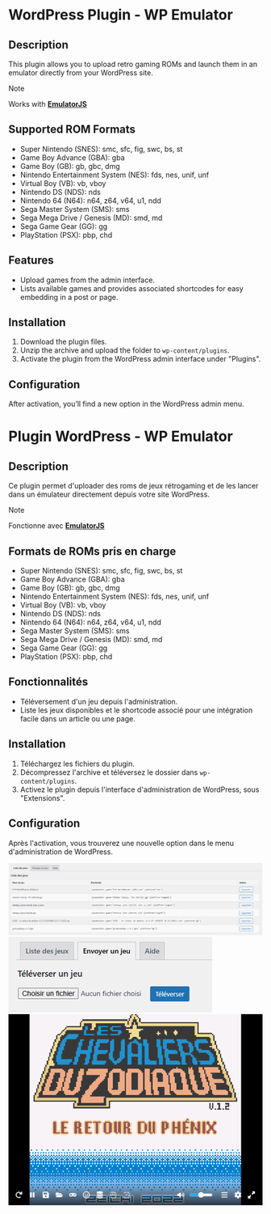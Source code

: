 # WordPress Plugin - WP Emulator

## Description
This plugin allows you to upload retro gaming ROMs and launch them in an emulator directly from your WordPress site.

> [!NOTE]
> Works with [**EmulatorJS**](https://github.com/EmulatorJS/EmulatorJS)

## Supported ROM Formats

- Super Nintendo (SNES): smc, sfc, fig, swc, bs, st
- Game Boy Advance (GBA): gba
- Game Boy (GB): gb, gbc, dmg
- Nintendo Entertainment System (NES): fds, nes, unif, unf
- Virtual Boy (VB): vb, vboy
- Nintendo DS (NDS): nds
- Nintendo 64 (N64): n64, z64, v64, u1, ndd
- Sega Master System (SMS): sms
- Sega Mega Drive / Genesis (MD): smd, md
- Sega Game Gear (GG): gg
- PlayStation (PSX): pbp, chd

## Features
  - Upload games from the admin interface.
  - Lists available games and provides associated shortcodes for easy embedding in a post or page.

## Installation

1. Download the plugin files.
2. Unzip the archive and upload the folder to `wp-content/plugins`.
3. Activate the plugin from the WordPress admin interface under "Plugins".

## Configuration

After activation, you’ll find a new option in the WordPress admin menu.

# Plugin WordPress - WP Emulator

## Description
Ce plugin permet d'uploader des roms de jeux rétrogaming et de les lancer dans un émulateur directement depuis votre site WordPress. 

> [!NOTE]
> Fonctionne avec [**EmulatorJS**](https://github.com/EmulatorJS/EmulatorJS)

## Formats de ROMs pris en charge

- Super Nintendo (SNES): smc, sfc, fig, swc, bs, st
- Game Boy Advance (GBA): gba
- Game Boy (GB): gb, gbc, dmg
- Nintendo Entertainment System (NES): fds, nes, unif, unf
- Virtual Boy (VB): vb, vboy
- Nintendo DS (NDS): nds
- Nintendo 64 (N64): n64, z64, v64, u1, ndd
- Sega Master System (SMS): sms
- Sega Mega Drive / Genesis (MD): smd, md
- Sega Game Gear (GG): gg
- PlayStation (PSX): pbp, chd

## Fonctionnalités
  - Téléversement d'un jeu depuis l'administration.
  - Liste les jeux disponibles et le shortcode associé pour une intégration facile dans un article ou une page.

## Installation

1. Téléchargez les fichiers du plugin.
2. Décompressez l'archive et téléversez le dossier dans `wp-content/plugins`.
3. Activez le plugin depuis l'interface d'administration de WordPress, sous "Extensions".

## Configuration

Après l'activation, vous trouverez une nouvelle option dans le menu d'administration de WordPress.

![Screenshot](docs/screenshot1.png)
![Screenshot](docs/screenshot2.png)
![Screenshot](docs/screenshot3.png)